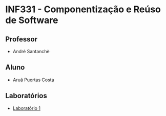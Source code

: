 INF331 - Componentização e Reúso de Software
============================================

Professor 
---------
* André Santanchè

Aluno
-----
* Aruã Puertas Costa

Laboratórios
------------
* [Laboratório 1](https://github.com/arupuertas/inf331-componentizacao-e-reuso-de-software/tree/master/laboratorio1)
